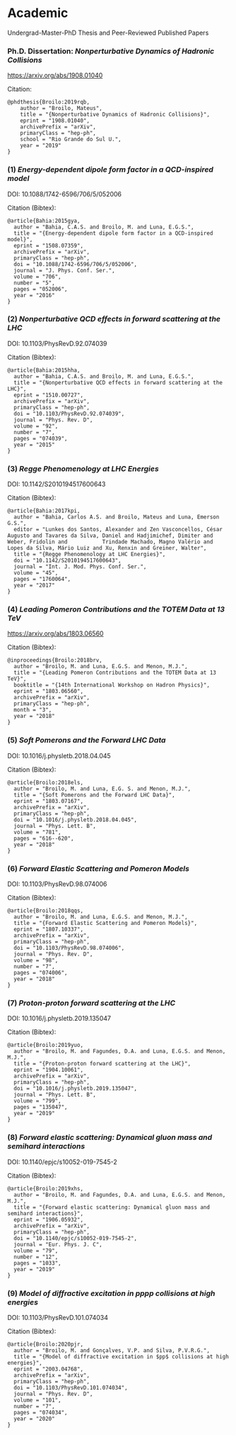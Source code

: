 # Academic
Undergrad-Master-PhD Thesis and Peer-Reviewed Published Papers

  ### Ph.D. Dissertation: *Nonperturbative Dynamics of Hadronic Collisions*
  
  https://arxiv.org/abs/1908.01040
  
  Citation:
  
    @phdthesis{Broilo:2019rqb,
        author = "Broilo, Mateus",
        title = "{Nonperturbative Dynamics of Hadronic Collisions}",
        eprint = "1908.01040",
        archivePrefix = "arXiv",
        primaryClass = "hep-ph",
        school = "Rio Grande do Sul U.",
        year = "2019"
    }

  ### (1) *Energy-dependent dipole form factor in a QCD-inspired model*
  
  DOI: 10.1088/1742-6596/706/5/052006
  
  Citation (Bibtex):

    @article{Bahia:2015gya,
      author = "Bahia, C.A.S. and Broilo, M. and Luna, E.G.S.",
      title = "{Energy-dependent dipole form factor in a QCD-inspired model}",
      eprint = "1508.07359",
      archivePrefix = "arXiv",
      primaryClass = "hep-ph",
      doi = "10.1088/1742-6596/706/5/052006",
      journal = "J. Phys. Conf. Ser.",
      volume = "706",
      number = "5",
      pages = "052006",
      year = "2016"
    }
  
  ### (2) *Nonperturbative QCD effects in forward scattering at the LHC*
  
  DOI: 10.1103/PhysRevD.92.074039
  
  Citation (Bibtex):
  
    @article{Bahia:2015hha,
      author = "Bahia, C.A.S. and Broilo, M. and Luna, E.G.S.",
      title = "{Nonperturbative QCD effects in forward scattering at the LHC}",
      eprint = "1510.00727",
      archivePrefix = "arXiv",
      primaryClass = "hep-ph",
      doi = "10.1103/PhysRevD.92.074039",
      journal = "Phys. Rev. D",
      volume = "92",
      number = "7",
      pages = "074039",
      year = "2015"
    }
  
  ### (3) *Regge Phenomenology at LHC Energies*
  
  DOI: 10.1142/S2010194517600643
  
  Citation (Bibtex):
  
    @article{Bahia:2017kpi,
      author = "Bahia, Carlos A.S. and Broilo, Mateus and Luna, Emerson G.S.",
      editor = "Lunkes dos Santos, Alexander and Zen Vasconcellos, César Augusto and Tavares da Silva, Daniel and Hadjimichef, Dimiter and Weber, Fridolin and           Trindade Machado, Magno Valério and Lopes da Silva, Mário Luiz and Xu, Renxin and Greiner, Walter",
      title = "{Regge Phenomenology at LHC Energies}",
      doi = "10.1142/S2010194517600643",
      journal = "Int. J. Mod. Phys. Conf. Ser.",
      volume = "45",
      pages = "1760064",
      year = "2017"
    }

  ### (4) *Leading Pomeron Contributions and the TOTEM Data at 13 TeV*
  
  https://arxiv.org/abs/1803.06560
  
  Citation (Bibtex):

    @inproceedings{Broilo:2018brv,
      author = "Broilo, M. and Luna, E.G.S. and Menon, M.J.",
      title = "{Leading Pomeron Contributions and the TOTEM Data at 13 TeV}",
      booktitle = "{14th International Workshop on Hadron Physics}",
      eprint = "1803.06560",
      archivePrefix = "arXiv",
      primaryClass = "hep-ph",
      month = "3",
      year = "2018"
    }
  
  ### (5) *Soft Pomerons and the Forward LHC Data*
  
  DOI: 10.1016/j.physletb.2018.04.045
  
  Citation (Bibtex):
  
    @article{Broilo:2018els,
      author = "Broilo, M. and Luna, E.G. S. and Menon, M.J.",
      title = "{Soft Pomerons and the Forward LHC Data}",
      eprint = "1803.07167",
      archivePrefix = "arXiv",
      primaryClass = "hep-ph",
      doi = "10.1016/j.physletb.2018.04.045",
      journal = "Phys. Lett. B",
      volume = "781",
      pages = "616--620",
      year = "2018"
    }
 
 ### (6) *Forward Elastic Scattering and Pomeron Models*
 
 DOI: 10.1103/PhysRevD.98.074006
 
 Citation (Bibtex):
 
    @article{Broilo:2018qqs,
      author = "Broilo, M. and Luna, E.G.S. and Menon, M.J.",
      title = "{Forward Elastic Scattering and Pomeron Models}",
      eprint = "1807.10337",
      archivePrefix = "arXiv",
      primaryClass = "hep-ph",
      doi = "10.1103/PhysRevD.98.074006",
      journal = "Phys. Rev. D",
      volume = "98",
      number = "7",
      pages = "074006",
      year = "2018"
    }
  
  ### (7) *Proton-proton forward scattering at the LHC*
  
  DOI: 10.1016/j.physletb.2019.135047
  
  Citation (Bibtex):
  
    @article{Broilo:2019yuo,
      author = "Broilo, M. and Fagundes, D.A. and Luna, E.G.S. and Menon, M.J.",
      title = "{Proton-proton forward scattering at the LHC}",
      eprint = "1904.10061",
      archivePrefix = "arXiv",
      primaryClass = "hep-ph",
      doi = "10.1016/j.physletb.2019.135047",
      journal = "Phys. Lett. B",
      volume = "799",
      pages = "135047",
      year = "2019"
    }
  
  ### (8) *Forward elastic scattering: Dynamical gluon mass and semihard interactions*
  
  DOI: 10.1140/epjc/s10052-019-7545-2
  
  Citation (Bibtex):

    @article{Broilo:2019xhs,
      author = "Broilo, M. and Fagundes, D.A. and Luna, E.G.S. and Menon, M.J.",
      title = "{Forward elastic scattering: Dynamical gluon mass and semihard interactions}",
      eprint = "1906.05932",
      archivePrefix = "arXiv",
      primaryClass = "hep-ph",
      doi = "10.1140/epjc/s10052-019-7545-2",
      journal = "Eur. Phys. J. C",
      volume = "79",
      number = "12",
      pages = "1033",
      year = "2019"
    }
  
  ### (9) *Model of diffractive excitation in pppp collisions at high energies*
  
  DOI: 10.1103/PhysRevD.101.074034
  
  Citation (Bibtex):
  
    @article{Broilo:2020pjr,
      author = "Broilo, M. and Gonçalves, V.P. and Silva, P.V.R.G.",
      title = "{Model of diffractive excitation in $pp$ collisions at high energies}",
      eprint = "2003.04768",
      archivePrefix = "arXiv",
      primaryClass = "hep-ph",
      doi = "10.1103/PhysRevD.101.074034",
      journal = "Phys. Rev. D",
      volume = "101",
      number = "7",
      pages = "074034",
      year = "2020"
    }
